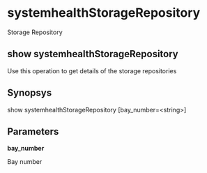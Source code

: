 # systemhealthStorageRepository

Storage Repository

## show systemhealthStorageRepository

Use this operation to get details of the storage repositories

## Synopsys 

show systemhealthStorageRepository \[bay\_number=&lt;string&gt;\]

## Parameters 

**bay\_number**

Bay number
